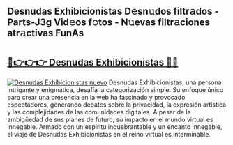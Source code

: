 ## Desnudas Exhibicionistas D𝚎sn𝚞dos filtr𝚊dos - Parts-J3g Vid𝚎os f𝚘tos - N𝚞evas filtr𝚊ciones atr𝚊ctivas FunAs

# <h2><a href="http://mb0hzz.tromn.icu/?c=Desnudas+Exhibicionistas">🔗👉👉👉 Desnudas Exhibicionistas 🔗🔗</a></h2>

[![Desnudas Exhibicionistas nuevo](https://i.imgur.com/pEAQMta.gif)](http://mb0hzz.tromn.icu/?c=Desnudas+Exhibicionistas)
Desnudas Exhibicionistas, una persona intrigante y enigmática, desafía la categorización simple. Su enfoque único para crear una presencia en la web ha fascinado y provocado espectadores, generando debates sobre la privacidad, la expresión artística y las complejidades de las comunidades digitales. A pesar de la ambigüedad de sus planes de futuro, su impacto en el mundo virtual es innegable. Armado con un espíritu inquebrantable y un encanto innegable, el viaje de Desnudas Exhibicionistas en el reino virtual es interminable.
